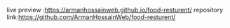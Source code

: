 live preview :https://armanhossainweb.github.io/food-resturent/
repository link:https://github.com/ArmanHossainWeb/food-resturent/
